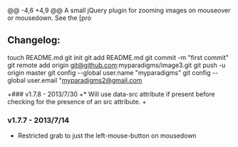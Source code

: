 @@ -4,6 +4,9 @@ A small jQuery plugin for zooming images on mouseover or mousedown. See the [pro
  
 ## Changelog:
 touch README.md
git init
git add README.md
git commit -m "first commit"
git remote add origin git@github.com:myparadigms/image3.git
git push -u origin master
git config --global user.name "myparadigms"
git config --global user.email "myparadigms2@gmail.com
 
+### v1.7.8 - 2013/7/30
+* Will use data-src attribute if present before checking for the presence of an src attribute.
+
 ### v1.7.7 - 2013/7/14
 * Restricted grab to just the left-mouse-button on mousedown
 
